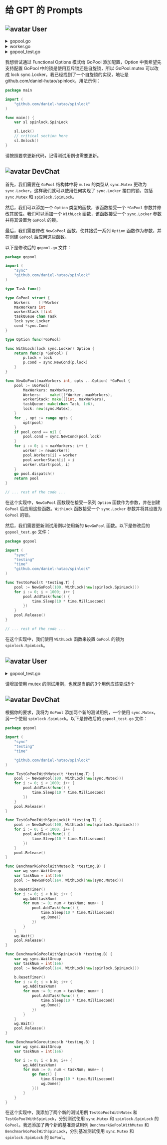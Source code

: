 # 给 GPT 的 Prompts

## ![avatar](../../assets/icons/avatar_spaceman.png) **User**

<details>
<summary>gopool.go</summary>
package gopool

import (
    "sync"
)

type Task func()

type GoPool struct {
    Workers    []*Worker
    MaxWorkers int
    workerStack []int
    taskQueue chan Task
    mutex sync.Mutex
    cond *sync.Cond
}

func NewGoPool(maxWorkers int) *GoPool {
    pool := &GoPool{
        MaxWorkers: maxWorkers,
        Workers:    make([]*Worker, maxWorkers),
        workerStack: make([]int, maxWorkers),
        taskQueue: make(chan Task, 1e6),
    }
    pool.cond = sync.NewCond(&pool.mutex)
    for i := 0; i < maxWorkers; i++ {
        worker := newWorker()
        pool.Workers[i] = worker
        pool.workerStack[i] = i
        worker.start(pool, i)
    }
    go pool.dispatch()
    return pool
}

func (p *GoPool) AddTask(task Task) {
    p.taskQueue <- task
}

func (p *GoPool) Release() {
    close(p.taskQueue)
    p.cond.L.Lock()
    for len(p.workerStack) != p.MaxWorkers {
        p.cond.Wait()
    }
    p.cond.L.Unlock()
    for _, worker := range p.Workers {
        close(worker.TaskQueue)
    }
    p.Workers = nil
    p.workerStack = nil
}

func (p *GoPool) popWorker() int {
    p.mutex.Lock()
    workerIndex := p.workerStack[len(p.workerStack)-1]
    p.workerStack = p.workerStack[:len(p.workerStack)-1]
    p.mutex.Unlock()
    return workerIndex
}

func (p *GoPool) pushWorker(workerIndex int) {
    p.mutex.Lock()
    p.workerStack = append(p.workerStack, workerIndex)
    p.mutex.Unlock()
    p.cond.Signal()
}

func (p *GoPool) dispatch() {
    for task := range p.taskQueue {
        p.cond.L.Lock()
        for len(p.workerStack) == 0 {
            p.cond.Wait()
        }
        p.cond.L.Unlock()
        workerIndex := p.popWorker()
        p.Workers[workerIndex].TaskQueue <- task
    }
}
</details>

<details>
<summary>worker.go</summary>
package gopool

type Worker struct {
    TaskQueue chan Task
}

func newWorker() *Worker {
    return &Worker{
        TaskQueue: make(chan Task, 1),
    }
}

func (w *Worker) start(pool *GoPool, workerIndex int) {
    go func() {
        for task := range w.TaskQueue {
            if task != nil {
                task()
            }
            pool.pushWorker(workerIndex)
        }
    }()
}
</details>

<details>
<summary>gopool_test.go</summary>
package gopool

import (
	"sync"
	"testing"
	"time"
)

func TestGoPool(t *testing.T) {
	pool := NewGoPool(100)
	for i := 0; i < 1000; i++ {
		pool.AddTask(func() {
			time.Sleep(10 * time.Millisecond)
		})
	}
	pool.Release()
}

func BenchmarkGoPool(b *testing.B) {
	var wg sync.WaitGroup
	var taskNum = int(1e6)
	pool := NewGoPool(1e4)

	b.ResetTimer()
	for i := 0; i < b.N; i++ {
		wg.Add(taskNum)
		for num := 0; num < taskNum; num++ {
			pool.AddTask(func() {
				time.Sleep(10 * time.Millisecond)
				wg.Done()
			})
		}
	}
	wg.Wait()
	// pool.Release()
}

func BenchmarkGoroutines(b *testing.B) {
	var wg sync.WaitGroup
	var taskNum = int(1e6)

	for i := 0; i < b.N; i++ {
		wg.Add(taskNum)
		for num := 0; num < taskNum; num++ {
			go func() {
				time.Sleep(10 * time.Millisecond)
				wg.Done()
			}()
		}
	}
}
</details>

我想尝试通过 Functional Options 模式给 GoPool 添加配置，Option 中我希望先支持配置 GoPool 中的锁是使用互斥锁还是自旋锁，所以 GoPool.mutex 可以改成 lock sync.Locker。我已经找到了一个自旋锁的实现，地址是 github.com/daniel-hutao/spinlock，用法示例：
```go
package main

import (
	"github.com/daniel-hutao/spinlock"
)

func main() {
	var sl spinlock.SpinLock

	sl.Lock()
	// critical section here
	sl.Unlock()
}
```
请按照要求更新代码，记得测试用例也需要更新。

## ![avatar](../../assets/icons/avatar_devchat.svg) **DevChat**

首先，我们需要在 `GoPool` 结构体中将 `mutex` 的类型从 `sync.Mutex` 更改为 `sync.Locker`，这样我们就可以使用任何实现了 `sync.Locker` 接口的锁，包括 `sync.Mutex` 和 `spinlock.SpinLock`。

然后，我们可以添加一个 `Option` 类型的函数，该函数接受一个 `*GoPool` 参数并修改其属性。我们可以添加一个 `WithLock` 函数，该函数接受一个 `sync.Locker` 参数并将其设置为 `GoPool` 的锁。

最后，我们需要修改 `NewGoPool` 函数，使其接受一系列 `Option` 函数作为参数，并在创建 `GoPool` 后应用这些函数。

以下是修改后的 `gopool.go` 文件：

```go
package gopool

import (
    "sync"
    "github.com/daniel-hutao/spinlock"
)

type Task func()

type GoPool struct {
    Workers    []*Worker
    MaxWorkers int
    workerStack []int
    taskQueue chan Task
    lock sync.Locker
    cond *sync.Cond
}

type Option func(*GoPool)

func WithLock(lock sync.Locker) Option {
    return func(p *GoPool) {
        p.lock = lock
        p.cond = sync.NewCond(p.lock)
    }
}

func NewGoPool(maxWorkers int, opts ...Option) *GoPool {
    pool := &GoPool{
        MaxWorkers: maxWorkers,
        Workers:    make([]*Worker, maxWorkers),
        workerStack: make([]int, maxWorkers),
        taskQueue: make(chan Task, 1e6),
        lock: new(sync.Mutex),
    }
    for _, opt := range opts {
        opt(pool)
    }
    if pool.cond == nil {
        pool.cond = sync.NewCond(pool.lock)
    }
    for i := 0; i < maxWorkers; i++ {
        worker := newWorker()
        pool.Workers[i] = worker
        pool.workerStack[i] = i
        worker.start(pool, i)
    }
    go pool.dispatch()
    return pool
}

// ... rest of the code ...
```

在这个实现中，`NewGoPool` 函数现在接受一系列 `Option` 函数作为参数，并在创建 `GoPool` 后应用这些函数。`WithLock` 函数接受一个 `sync.Locker` 参数并将其设置为 `GoPool` 的锁。

然后，我们需要更新测试用例以使用新的 `NewGoPool` 函数。以下是修改后的 `gopool_test.go` 文件：

```go
package gopool

import (
    "sync"
    "testing"
    "time"
    "github.com/daniel-hutao/spinlock"
)

func TestGoPool(t *testing.T) {
    pool := NewGoPool(100, WithLock(new(spinlock.SpinLock)))
    for i := 0; i < 1000; i++ {
        pool.AddTask(func() {
            time.Sleep(10 * time.Millisecond)
        })
    }
    pool.Release()
}

// ... rest of the code ...
```

在这个实现中，我们使用 `WithLock` 函数来设置 `GoPool` 的锁为 `spinlock.SpinLock`。

## ![avatar](../../assets/icons/avatar_spaceman.png) **User**

<details>
<summary>gopool_test.go</summary>
package gopool

import (
    "sync"
    "testing"
    "time"

    "github.com/daniel-hutao/spinlock"
)

func TestGoPool(t *testing.T) {
    pool := NewGoPool(100, WithLock(new(spinlock.SpinLock)))
    for i := 0; i < 1000; i++ {
        pool.AddTask(func() {
            time.Sleep(10 * time.Millisecond)
        })
    }
    pool.Release()
}

func BenchmarkGoPool(b *testing.B) {
	var wg sync.WaitGroup
	var taskNum = int(1e6)
	pool := NewGoPool(1e4)

	b.ResetTimer()
	for i := 0; i < b.N; i++ {
		wg.Add(taskNum)
		for num := 0; num < taskNum; num++ {
			pool.AddTask(func() {
				time.Sleep(10 * time.Millisecond)
				wg.Done()
			})
		}
	}
	wg.Wait()
	pool.Release()
}

func BenchmarkGoroutines(b *testing.B) {
	var wg sync.WaitGroup
	var taskNum = int(1e6)

	for i := 0; i < b.N; i++ {
		wg.Add(taskNum)
		for num := 0; num < taskNum; num++ {
			go func() {
				time.Sleep(10 * time.Millisecond)
				wg.Done()
			}()
		}
	}
}
</details>

请增加使用 mutex 的测试用例，也就是当前的3个用例应该变成5个

## ![avatar](../../assets/icons/avatar_devchat.svg) **DevChat**

根据你的要求，我将为 `GoPool` 添加两个新的测试用例，一个使用 `sync.Mutex`，另一个使用 `spinlock.SpinLock`。以下是修改后的 `gopool_test.go` 文件：

```go
package gopool

import (
    "sync"
    "testing"
    "time"

    "github.com/daniel-hutao/spinlock"
)

func TestGoPoolWithMutex(t *testing.T) {
    pool := NewGoPool(100, WithLock(new(sync.Mutex)))
    for i := 0; i < 1000; i++ {
        pool.AddTask(func() {
            time.Sleep(10 * time.Millisecond)
        })
    }
    pool.Release()
}

func TestGoPoolWithSpinLock(t *testing.T) {
    pool := NewGoPool(100, WithLock(new(spinlock.SpinLock)))
    for i := 0; i < 1000; i++ {
        pool.AddTask(func() {
            time.Sleep(10 * time.Millisecond)
        })
    }
    pool.Release()
}

func BenchmarkGoPoolWithMutex(b *testing.B) {
    var wg sync.WaitGroup
    var taskNum = int(1e6)
    pool := NewGoPool(1e4, WithLock(new(sync.Mutex)))

    b.ResetTimer()
    for i := 0; i < b.N; i++ {
        wg.Add(taskNum)
        for num := 0; num < taskNum; num++ {
            pool.AddTask(func() {
                time.Sleep(10 * time.Millisecond)
                wg.Done()
            })
        }
    }
    wg.Wait()
    pool.Release()
}

func BenchmarkGoPoolWithSpinLock(b *testing.B) {
    var wg sync.WaitGroup
    var taskNum = int(1e6)
    pool := NewGoPool(1e4, WithLock(new(spinlock.SpinLock)))

    b.ResetTimer()
    for i := 0; i < b.N; i++ {
        wg.Add(taskNum)
        for num := 0; num < taskNum; num++ {
            pool.AddTask(func() {
                time.Sleep(10 * time.Millisecond)
                wg.Done()
            })
        }
    }
    wg.Wait()
    pool.Release()
}

func BenchmarkGoroutines(b *testing.B) {
    var wg sync.WaitGroup
    var taskNum = int(1e6)

    for i := 0; i < b.N; i++ {
        wg.Add(taskNum)
        for num := 0; num < taskNum; num++ {
            go func() {
                time.Sleep(10 * time.Millisecond)
                wg.Done()
            }()
        }
    }
}
```

在这个实现中，我添加了两个新的测试用例 `TestGoPoolWithMutex` 和 `TestGoPoolWithSpinLock`，分别测试使用 `sync.Mutex` 和 `spinlock.SpinLock` 的 `GoPool`。我还添加了两个新的基准测试用例 `BenchmarkGoPoolWithMutex` 和 `BenchmarkGoPoolWithSpinLock`，分别基准测试使用 `sync.Mutex` 和 `spinlock.SpinLock` 的 `GoPool`。
